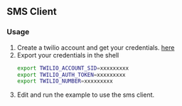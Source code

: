 ## SMS Client


### Usage

1. Create a twilio account and get your credentials. [here](https://www.twilio.com/try-twilio)
2. Export your credentials in the shell
    ```bash
    export TWILIO_ACCOUNT_SID=xxxxxxxxx
    export TWILIO_AUTH_TOKEN=xxxxxxxxx
    export TWILIO_NUMBER=xxxxxxxxx
    ```
3. Edit and run the example to use the sms client.
    
